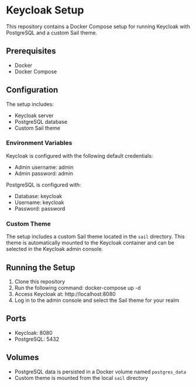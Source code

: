 # Keycloak Setup

This repository contains a Docker Compose setup for running Keycloak with PostgreSQL and a custom Sail theme.

## Prerequisites

- Docker
- Docker Compose

## Configuration

The setup includes:
- Keycloak server
- PostgreSQL database
- Custom Sail theme

### Environment Variables

Keycloak is configured with the following default credentials:
- Admin username: admin
- Admin password: admin

PostgreSQL is configured with:
- Database: keycloak
- Username: keycloak
- Password: password

### Custom Theme

The setup includes a custom Sail theme located in the `sail` directory. This theme is automatically mounted to the Keycloak container and can be selected in the Keycloak admin console.

## Running the Setup

1. Clone this repository
2. Run the following command: docker-compose up -d
3. Access Keycloak at: http://localhost:8080
4. Log in to the admin console and select the Sail theme for your realm

## Ports

- Keycloak: 8080
- PostgreSQL: 5432

## Volumes

- PostgreSQL data is persisted in a Docker volume named `postgres_data`
- Custom theme is mounted from the local `sail` directory
